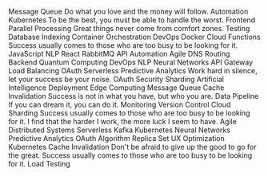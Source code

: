 Message Queue Do what you love and the money will follow. Automation Kubernetes To be the best, you must be able to handle the worst. Frontend Parallel Processing Great things never come from comfort zones. Testing
Database Indexing Container Orchestration DevOps Docker Cloud Functions Success usually comes to those who are too busy to be looking for it. JavaScript NLP React RabbitMQ API Automation Agile DNS Routing Backend
Quantum Computing DevOps NLP Neural Networks API Gateway Load Balancing OAuth
Serverless Predictive Analytics Work hard in silence, let your success be your noise. OAuth Security Sharding Artificial Intelligence Deployment Edge Computing
Message Queue Cache Invalidation Success is not in what you have, but who you are. Data Pipeline If you can dream it, you can do it. Monitoring Version Control Cloud Sharding Success usually comes to those who are too busy to be looking for it.
I find that the harder I work, the more luck I seem to have. Agile Distributed Systems Serverless Kafka Kubernetes
Neural Networks Predictive Analytics OAuth Algorithm Replica Set UX Optimization
Kubernetes Cache Invalidation Don't be afraid to give up the good to go for the great. Success usually comes to those who are too busy to be looking for it. Load Testing
